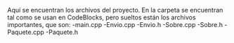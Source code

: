 Aquí se encuentran los archivos del proyecto. En la carpeta se encuentran tal como se usan en CodeBlocks, pero sueltos están los archivos importantes, que son:
-main.cpp
-Envio.cpp
-Envio.h
-Sobre.cpp
-Sobre.h
-Paquete.cpp
-Paquete.h
